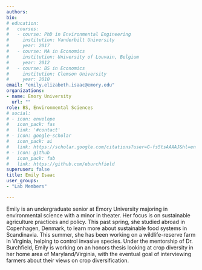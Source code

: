```yaml
---
authors:
bio:  
# education:
#   courses:
#   - course: PhD in Environmental Engineering
#     institution: Vanderbilt University
#     year: 2017
#   - course: MA in Economics
#     institution: University of Louvain, Belgium
#     year: 2012
#   - course: BS in Economics 
#     institution: Clemson University
#     year: 2010
email: "emily.elizabeth.isaac@emory.edu"
organizations:
- name: Emory University
  url: ""
role: BS, Environmental Sciences
# social:
# - icon: envelope
#   icon_pack: fas
#   link: '#contact'
# - icon: google-scholar
#   icon_pack: ai
#   link: https://scholar.google.com/citations?user=G-fs5tsAAAAJ&hl=en
# - icon: github
#   icon_pack: fab
#   link: https://github.com/eburchfield
superuser: false
title: Emily Isaac
user_groups:
- "Lab Members"

---
```


Emily is an undergraduate senior at Emory University majoring in environmental science with a minor in theater. Her focus is on sustainable agriculture practices and policy. This past spring, she studied abroad in Copenhagen, Denmark, to learn more about sustainable food systems in Scandinavia. This summer, she has been working on a wildlife-reserve farm in Virginia, helping to control invasive species. Under the mentorship of Dr. Burchfield, Emily is working on an honors thesis looking at crop diversity in her home area of Maryland/Virginia, with the eventual goal of interviewing farmers about their views on crop diversification.  